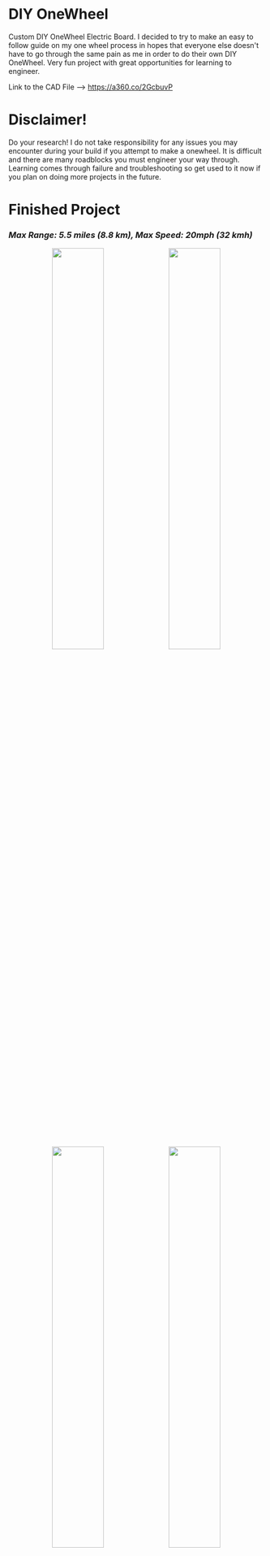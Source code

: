 # DIY OneWheel
Custom DIY OneWheel Electric Board. I decided to try to make an easy to follow guide on my one wheel process in hopes that everyone else doesn't have to go through the same pain as me in order to do their own DIY OneWheel. Very fun project with great opportunities for learning to engineer.

Link to the CAD File --> https://a360.co/2GcbuvP

# Disclaimer!
Do your research! I do not take responsibility for any issues you may encounter during your build if you attempt to make a onewheel. It is difficult and there are many roadblocks you must engineer your way through. Learning comes through failure and troubleshooting so get used to it now if you plan on doing more projects in the future.

# Finished Project
### _Max Range: 5.5 miles (8.8 km), Max Speed: 20mph (32 kmh)_
<p align="center"><img src="OneWheel%20Photos/whole_angle.jpg" height=45% width=45%> <img src="OneWheel%20Photos/Rail_switch.jpg" height=45% width=45%></p>
<p align="center"><img src="OneWheel%20Photos/Brains_tray2.jpg" height=45% width=45%> <img src="OneWheel%20Photos/Brains_tray_close_marked.jpg" height=45% width=45%></p>
<p align="center"><img src="OneWheel%20Photos/battery_tray_full.jpg" height=45% width=45%> <img src="OneWheel%20Photos/battery_tray_full_close_marked.jpg" height=45% width=45%></p>


# Components
**Fundamental Components**
1. MPU6050 gyro, you can get these anywhere.
2. TORQUE ESC BLDC ELECTRONIC SPEED CONTROLLER (VESC-Motor Controller): https://diyelectricskateboard.com/products/torque-esc-bldc-electronic-speed-controller
3. 10inch 10 inch 10x6.00-5.5 wide tubeless tyre brushless gearless dc wheel hub motor (600W, 48V): https://www.aliexpress.com/item/32823573279.html?spm=a2g0o.productlist.0.0.72e6465ebj6ewY&algo_pvid=851b054b-e5d0-4ce6-a4b5-11497fe5d88c&algo_expid=851b054b-e5d0-4ce6-a4b5-11497fe5d88c-8&btsid=ef94e4fb-6a05-4494-a79c-043c26847dfc&ws_ab_test=searchweb0_0,searchweb201602_10,searchweb201603_55
4. Grip Tape (Get this anywhere that fits and has good reviews)
5. 13 18650 3.7 single cell batteries: (Get this anywhere, preferably samsung brand)
6. 48V 13s Battery Management System (BMS): https://vruzend.com/product/48v-13s-battery-management-system-bms/
7. VRUZEND battery kit V2.1 (Battery Clips): https://vruzend.com/product/vruzend-battery-kit-v2-0/
8. Relay 12v switch, 120A max (really only needs to be more Amps rating than your fuse by a little): https://www.amazon.com/Heavy-Duty-Relay-Split-Charge/dp/B07T35K8S2/ref=sr_1_12_sspa?gclid=Cj0KCQiAxrbwBRCoARIsABEc9sig7-S4l6okahDaEJmfuOvVVYE2xkklJyqML_9cLc2hu3RcjMeeA-QaAli5EALw_wcB&hvadid=322362950837&hvdev=c&hvlocphy=1014046&hvnetw=g&hvpos=1t2&hvqmt=e&hvrand=14030937440563530796&hvtargid=kwd-303078168660&hydadcr=5707_9590301&keywords=12v+120a+relay&qid=1578031911&sr=8-12-spons&psc=1&spLa=ZW5jcnlwdGVkUXVhbGlmaWVyPUEzUVRFV0JYT1hGSEFJJmVuY3J5cHRlZElkPUEwMjE5MzQwN05PSko5NEJDM0hCJmVuY3J5cHRlZEFkSWQ9QTA4MDc4NDRON01RVzNMUzNWU1Mmd2lkZ2V0TmFtZT1zcF9tdGYmYWN0aW9uPWNsaWNrUmVkaXJlY3QmZG9Ob3RMb2dDbGljaz10cnVl
9. 60v to 3v-32v step-down converter, preferably one with a flyback diode, you can get them everywhere and I got one on ebay


**Other Components**
1. Pressure-Sensitive Conductive Sheet: https://www.adafruit.com/product/1361
2. Aluminum Rectangular Hollow Tube 2" x 1" https://store.buymetal.com/aluminum/rectangular-tube/6061-t6-t6511/aluminum-rectangular-tube-6061-t6511-2-1-0.125.html
3. Switch, I used an aircraft style switch because they look cool...but any will work as long as it works with the output voltage of your voltage step-down converter. In my case it was 12v
4. If you are doing the arduino method you need another voltage step-down from 48ish volts to 5v to power your arduino board
5. I suggest using JST Connectors!!! It's super cheap to get on Amazon and will help you undo your mistakes much easier
6. Rubber wheels with bearing: https://www.mcmaster.com/catalog/126/1524

# Build Info
- 48v 13s 2p Battery Pack
- (Easy) Vesc open source balancing tool
- (Hard) Arduino self made balancing logic

# Build Progression

### Step One: The frame
I have created a CAD file (Uses Fusion 360 which is FREE!) for the frame if you want to follow my process, but generally you need two rails that will hold the wires going from the battery compartment to your other component and mounts for connecting the motor axle to your rails. If you are a machinist this will be fairly easy, but if not I suggest you have someone else do this part. My CAD files provide the general outline but you need to decide how you want to do your own motor mounts. The third pic is after I finished and put my switch and stuff in. The yellow male connector is wired for charging to the bms and pack.
<p align="center"><img src="OneWheel%20Photos/Rail_IsoView.jpg" height=30% width=30%> <img src="OneWheel%20Photos/Rail_TestFit.jpg" height=30% width=30%> <img src="OneWheel%20Photos/Rail_Finished.jpg" height=30% width=30%></p>

- Two rails
- Motor mounts: I attached straight to rails with a slot lock washer that comes with the wheel. Did not hold up very long : ( 
- Holes on top of rails to attach component trays and foot pads
- I would suggest getting the rails extra long just in case you need larger component trays than you first thought, you can cut them later

The Aluminum was too weak to support the motor axle twisting back and forth constantly so I made some L shaped steel brackets with a slot in the middle for the axle. I don't have any pics of them when I was working on them but here you can see them on the rails.
<p align="center"><img src="OneWheel%20Photos/motor_mount_bot.jpg" height=45% width=45%> <img src="OneWheel%20Photos/motor_mount_top.jpg" height=45% width=45%></p>



### Step Two: Battery Pack
I would suggest that if you are unfamiliar with batteries you do some research prior to building your packs. Essentially I built two 13 cell packs and ran them parallel, but it's not apparent from my final photo because I did some wiring magic to make more space in my battery tray.
<p align="center"><img src="OneWheel%20Photos/Batt_OldSeriesPack.jpg" height=45% width=45%> <img src="OneWheel%20Photos/Batt_Finished.jpg" height=45% width=45%></p>

- 26 18650 3.7 cells total
- 13 cells in series (x2)
- Put both those packs in parallel
- (You could do this with 13 cells and just make one pack if you really want, it will have the same voltage, but I wanted more amp-hours)
- Look at the wiring guide for your battery management system (BMS) and wire accordingly. In my case I soldered 1 balancing wire to each two cell groups for a total of 13 wires. Then I connected the + and - wires to their respective locations. This video helped me a lot: https://www.youtube.com/watch?v=m4DGDkwFr54

### Step Three: Component Wiring
At this point in the project I 3D printed two trays to hold my batteries and components. I also printed a plate to hold all of my non battery components, all these components are in the OneWheel frame CAD file.
![alt test](OneWheel%20Photos/Wiring_Plate.jpg)

Here is a general wiring diagram for the OneWheel. Sorry for how unprofessional it is. Keep in mind if you are using something besides the VESC balancing app you need to wire the arduino board or whatever you use for the balancing logic in between the vesc and relay.
![alt test](OneWheel%20Photos/Wiring_Drawing.jpg)

This is the adjustable voltage step down converter I used
![alt test](OneWheel%20Photos/converter.jpg)


Here is a photo of the hall sensor connection to the VESC, from left to right in the pic it goes 5v,Temp,H3,H2,H1,GND
I'm pretty sure the order of hall sensors doesn't matter, if it doesn't work in vesc than just switch two and it should.
Same goes for the phase wires (The 3 bullet connectors coming from the motor).
The motor listed in the parts section does not have a temp wire so leave that pin empty.
![alt test](OneWheel%20Photos/Wiring_Hall.jpg)

This is the wiring for the MPU6050...
![alt test](OneWheel%20Photos/Wiring_MPU.jpg)

And its connection to the VESC, it's the connector at the front of the picture.
The wires you don't see in the MPU (Dark Blue, two greens) are the wires for the switches, which will be wired to footpads later, but it's best to just use them as bare wires for testing. Dark blue is the 3.3v pin, and when connected with one or both green wires (MISO, SCK) it will toggle switches on the VESC we will use later.
![alt test](OneWheel%20Photos/Wiring_Switch.jpg)

#### Finished Component and Battery Tray
<p align="center"><img src="OneWheel%20Photos/componentTray.jpg" height=30% width=30%> <img src="OneWheel%20Photos/batteryTray.jpg" height=30% width=30%> <img src="OneWheel%20Photos/onewheelAlmostDone.jpg" height=30% width=30%></p>

### Step Four: Metal Trays
The 3D printed trays were not holding up in early tests so I made some metal trays out of very thin steel sheet metal.
<p align="center"><img src="OneWheel%20Photos/tray_template.jpg" height=45% width=45%> <img src="OneWheel%20Photos/Metal_Tray.jpg" height=45% width=45%></p>
<p align="center"><img src="OneWheel%20Photos/Open_full.jpg" height=80% width=80%></p>




### Step Five: VESC App
With everything now wired up I would suggest you test using a multimeter from the beginning of your wiring to the end to make sure you don't fry anything. This is also why I say to use a fuse.

Plug in your vesc and open the app (Google how to get the app, it's easy). Then turn on your OneWheel
Here is a good video on how to set it all up: https://www.youtube.com/watch?v=0y5ME2SgwLg

I have XML files for the settings of the motor and app configuration in this repo

After this you can technically ride it fairly easily but it will only go 12mph so I went ahead and added some other stuff to make the ride better.


### Safety Wheels
I bought some rubber wheels with bearings from McMaster-Carr but sadly I measured something wrong and they didn't fit inside the rails, so I attached them on the outer side of the rail, with the bolt going through a hole on the other side for rigidity.

Here they are attached to the side of the rails
<p align="center"><img src="OneWheel%20Photos/Wheel.jpg" height=30% width=30%> <img src="OneWheel%20Photos/Rail_mount_close.jpg" height=30% width=30%> <img src="OneWheel%20Photos/Rail_wheel.jpg" height=30% width=30%></p>


### Motor Modification
So this motor comes stock wired in the “wye”(star) configuration which for bldc motors means high torque low rpm. So after getting advice from others I went ahead and wired the motor to be in the “delta” configuration. This enabled me to reach speeds of 20mph, but with roughly 70% less torque so less acceleration. But for me as a 190 lb dude I can still ride it with ease.

For great info on this read up: https://forum.esk8.news/t/redstar-diy-onewheel/10595/73
Also this video helped me, it’s basically the conversion but in reverse: https://www.youtube.com/watch?v=b7DkOYdarkU

Here's some pics of my process…
<p align="center"><img src="OneWheel%20Photos/Motor_wheel.jpg" height=30% width=30%> <img src="OneWheel%20Photos/Motor_start.jpg" height=30% width=30%> <img src="OneWheel%20Photos/Motor_wip.jpg" height=30% width=30%></p>
<p align="center"><img src="OneWheel%20Photos/Motor_tape.jpg" height=45% width=45%> <img src="OneWheel%20Photos/Motor_done.jpg" height=45% width=45%></p>


### Footpads
I really thought this would be the easiest part but it ended up taking much longer than I wanted. I couldn't get the built in footpad sensing in the VESC app to work with my velostat, I think it may have been because my velostat was barely changing the voltage. So I used a small arduino board to do the footpad logic and then feed that to the VESC.

<p align="center"><img src="OneWheel%20Photos/Footpad_arduino.jpg" height=45% width=45%> <img src="OneWheel%20Photos/Footpad_under.jpg" height=45% width=45%> </p> 
<p align="center"><img src="OneWheel%20Photos/Footpad_data.jpg" height=80% width=80%></p>

I powered the arduino off of the 5v and GND from the CAN-BUS port on the VESC

Arduino code is in this repo


## Demos

<p align="center"><img src="OneWheel%20Photos/Riding_pic.jpg" height=50% width=80%></p>


### Maiden Voyage
First time testing the OneWheel --> https://www.youtube.com/watch?v=Fk23jWkvQ68





## Future Plans
1. Added parallel pack to fit in the brains tray
2. More compact battery packs so I can shrink tray depth
3. More concealed wheels



